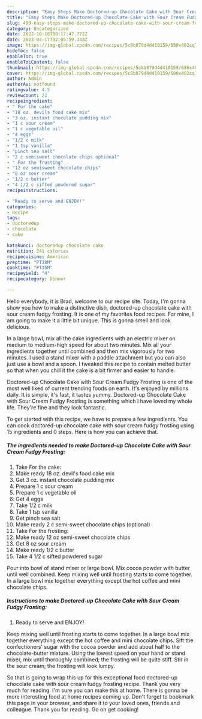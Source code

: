 ```yaml
---
description: "Easy Steps Make Doctored-up Chocolate Cake with Sour Cream Fudgy Frosting the Very Delicious}"
title: "Easy Steps Make Doctored-up Chocolate Cake with Sour Cream Fudgy Frosting the Very Delicious}"
slug: 499-easy-steps-make-doctored-up-chocolate-cake-with-sour-cream-fudgy-frosting-the-very-delicious
category: Uncategorized
date: 2022-10-18T00:17:47.772Z
date: 2023-04-17T02:05:59.143Z
image: https://img-global.cpcdn.com/recipes/5c8b879d4d410159/680x482cq70/doctored-up-chocolate-cake-with-sour-cream-fudgy-frosting-recipe-main-photo.jpg
hideToc: false
enableToc: true
enableTocContent: false
thumbnail: https://img-global.cpcdn.com/recipes/5c8b879d4d410159/680x482cq70/doctored-up-chocolate-cake-with-sour-cream-fudgy-frosting-recipe-main-photo.jpg
cover: https://img-global.cpcdn.com/recipes/5c8b879d4d410159/680x482cq70/doctored-up-chocolate-cake-with-sour-cream-fudgy-frosting-recipe-main-photo.jpg
author: Admin
authorAv: notfound
ratingvalue: 4.5
reviewcount: 22
recipeingredient:
- " For the cake"
- "18 oz. devils food cake mix"
- "3 oz. instant chocolate pudding mix"
- "1 c sour cream"
- "1 c vegetable oil"
- "4 eggs"
- "1/2 c milk"
- "1 tsp vanilla"
- "pinch sea salt"
- "2 c semisweet chocolate chips optional"
- " For the frosting"
- "12 oz semisweet chocolate chips"
- "8 oz sour cream"
- "1/2 c butter"
- "4 1/2 c sifted powdered sugar"
recipeinstructions:

- "Ready to serve and ENJOY!"
categories:
- Recipe
tags:
- doctoredup
- chocolate
- cake

katakunci: doctoredup chocolate cake 
nutrition: 241 calories
recipecuisine: American
preptime: "PT38M"
cooktime: "PT35M"
recipeyield: "4"
recipecategory: Dinner

---
```



Hello everybody, it is Brad, welcome to our recipe site. Today, I'm gonna show you how to make a distinctive dish, doctored-up chocolate cake with sour cream fudgy frosting. It is one of my favorites food recipes. For mine, I am going to make it a little bit unique. This is gonna smell and look delicious.

In a large bowl, mix all the cake ingredients with an electric mixer on medium to medium-high speed for about two minutes. Mix all your ingredients together until combined and then mix vigorously for two minutes. I used a stand mixer with a paddle attachment but you can also just use a bowl and a spoon. I tweaked this recipe to contain melted butter so that when you chill it the cake is a bit firmer and easier to handle.

Doctored-up Chocolate Cake with Sour Cream Fudgy Frosting is one of the most well liked of current trending foods on earth. It's enjoyed by millions daily. It is simple, it's fast, it tastes yummy. Doctored-up Chocolate Cake with Sour Cream Fudgy Frosting is something which I have loved my whole life. They're fine and they look fantastic.


To get started with this recipe, we have to prepare a few ingredients. You can cook doctored-up chocolate cake with sour cream fudgy frosting using 15 ingredients and 0 steps. Here is how you can achieve that.

<!--inarticleads1-->

##### The ingredients needed to make Doctored-up Chocolate Cake with Sour Cream Fudgy Frosting:

1. Take  For the cake:
1. Make ready 18 oz. devil&#39;s food cake mix
1. Get 3 oz. instant chocolate pudding mix
1. Prepare 1 c sour cream
1. Prepare 1 c vegetable oil
1. Get 4 eggs
1. Take 1/2 c milk
1. Take 1 tsp vanilla
1. Get pinch sea salt
1. Make ready 2 c semi-sweet chocolate chips (optional)
1. Take  For the frosting:
1. Make ready 12 oz semi-sweet chocolate chips
1. Get 8 oz sour cream
1. Make ready 1/2 c butter
1. Take 4 1/2 c sifted powdered sugar


Pour into bowl of stand mixer or large bowl. Mix cocoa powder with butter until well combined. Keep mixing well until frosting starts to come together. In a large bowl mix together everything except the hot coffee and mini chocolate chips. 

<!--inarticleads2-->

##### Instructions to make Doctored-up Chocolate Cake with Sour Cream Fudgy Frosting:


1. Ready to serve and ENJOY!

Keep mixing well until frosting starts to come together. In a large bowl mix together everything except the hot coffee and mini chocolate chips. Sift the confectioners&#39; sugar with the cocoa powder and add about half to the chocolate-butter mixture. Using the lowest speed on your hand or stand mixer, mix until thoroughly combined; the frosting will be quite stiff. Stir in the sour cream; the frosting will look lumpy. 

So that is going to wrap this up for this exceptional food doctored-up chocolate cake with sour cream fudgy frosting recipe. Thank you very much for reading. I'm sure you can make this at home. There is gonna be more interesting food at home recipes coming up. Don't forget to bookmark this page in your browser, and share it to your loved ones, friends and colleague. Thank you for reading. Go on get cooking!
